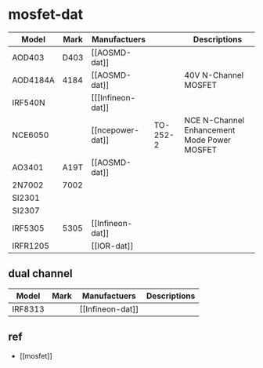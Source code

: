 
# mosfet-dat


| Model    | Mark | Manufactuers      |          | Descriptions                                |
| -------- | ---- | ----------------- | -------- | ------------------------------------------- |
| AOD403   | D403 | [[AOSMD-dat]]     |          |                                             |
| AOD4184A | 4184 | [[AOSMD-dat]]     |          | 40V N-Channel MOSFET                        |
| IRF540N  |      | [[[Infineon-dat]] |          |                                             |
| NCE6050  |      | [[ncepower-dat]]  | TO-252-2 | NCE N-Channel Enhancement Mode Power MOSFET |
| AO3401   | A19T | [[AOSMD-dat]]     |          |                                             |
| 2N7002   | 7002 |                   |          |                                             |
| SI2301   |      |                   |          |                                             |
| SI2307   |      |                   |          |                                             |
| IRF5305  | 5305 | [[Infineon-dat]]  |          |
| IRFR1205 |      | [[IOR-dat]]       |          |


## dual channel 

| Model   | Mark | Manufactuers     | Descriptions |
| ------- | ---- | ---------------- | ------------ |
| IRF8313 |      | [[Infineon-dat]] |


## ref 

- [[mosfet]]